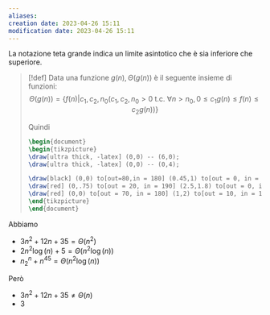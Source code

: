 ```yaml
---
aliases: 
creation date: 2023-04-26 15:11
modification date: 2023-04-26 15:11
---
```


La notazione teta grande indica un limite asintotico che è sia inferiore che superiore.

>[!def]
>Data una funzione $g(n), \Theta(g(n))$ è il seguente insieme di funzioni:
>$$ \Theta(g(n)) = \{ f(n) | c_{1},c_{2}, n_{0} (c_{1},c_{2},n_{0} > 0 \text{ t.c. } \forall n > n_{0}, 0 \leq c_{1}g(n) \leq f(n) \leq c_{2}g(n))\} $$
>
>Quindi
>
> ```tikz
> \begin{document}
> \begin{tikzpicture}
> \draw[ultra thick, -latex] (0,0) -- (6,0);
> \draw[ultra thick, -latex] (0,0) -- (0,4);
> 
> \draw[black] (0,0) to[out=80,in = 180] (0.45,1) to[out = 0, in = 180] (0.75,0.75) to[out = 0, in = 180] (2.5,2) to[out = 0, in = 200] (4,2.2) to[out = 40,in = 200] (5,3.2) to (5.5, 3.3) node[right]{$f(n)$};
> \draw[red] (0,.75) to[out = 20, in = 190] (2.5,1.8) to[out = 0, in = 180] (4,2) to[out = 0] (5.2,3) node[below right]{$c_{1}g(n)$};
> \draw[red] (0,0) to[out = 70, in = 180] (1,2) to[out = 10, in = 180] (6,4) node[above right] {$c_{2}g(n)$};
> \end{tikzpicture}
> \end{document}
> ```


Abbiamo
- $3n^2 + 12n + 35 = \Theta(n^2)$
- $2n^2 \log(n) + 5 = \Theta(n^2 \log(n))$
- $n_{2}^n + n^{45} = \Theta(n^2 \log(n))$

Però
- $3n^2 + 12n + 35 \neq \Theta(n)$
- 3